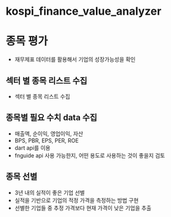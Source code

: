 # kospi_finance_value_analyzer

# 종목 평가
 - 재무제표 데이터를 활용해서 기업의 성장가능성을 확인

## 섹터 별 종목 리스트 수집
 - 섹터 별 종목 리스트 수집

## 종목별 필요 수치 data 수집
 - 매출액, 순이익, 영업이익, 자산
 - BPS, PBR, EPS, PER, ROE
 - dart api를 이용
 - fnguide api 사용 가능한지, 어떤 용도로 사용하는 것이 좋을지 검토

## 종목 선별
 - 3년 내의 실적이 좋은 기업 선별
 - 실적을 기반으로 기업의 적정 가격을 측정하는 방법 구현
 - 선별한 기업들 중 추정 가격보다 현재 가격이 낮은 기업을 추출
 
